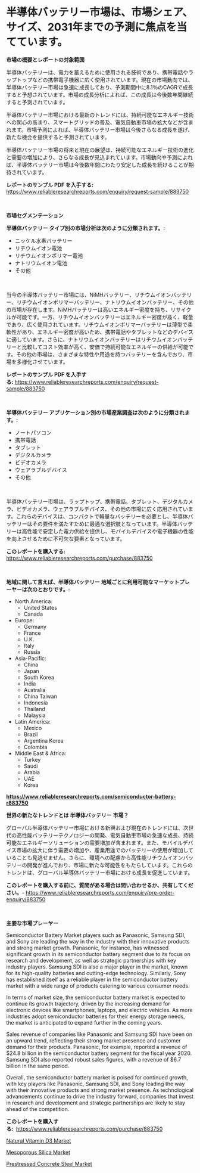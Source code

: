 <p><h1>半導体バッテリー市場は、市場シェア、サイズ、2031年までの予測に焦点を当てています。</h1></p><p><strong>市場の概要とレポートの対象範囲</strong></p>
<p><p>半導体バッテリーは、電力を蓄えるために使用される技術であり、携帯電話やラップトップなどの携帯電子機器に広く使用されています。現在の市場動向では、半導体バッテリー市場は急速に成長しており、予測期間中に8.1％のCAGRで成長すると予想されています。市場の成長分析によれば、この成長は今後数年間継続すると予測されています。</p><p>半導体バッテリー市場における最新のトレンドには、持続可能なエネルギー技術への関心の高まり、スマートグリッドの普及、電気自動車市場の拡大などが含まれます。市場予測によれば、半導体バッテリー市場は今後さらなる成長を遂げ、新たな機会を提供すると予測されています。</p><p>半導体バッテリー市場の将来と現在の展望は、持続可能なエネルギー技術の進化と需要の増加により、さらなる成長が見込まれています。市場動向や予測によれば、半導体バッテリー市場は今後数年間にわたり安定した成長を続けることが期待されています。</p></p>
<p><strong>レポートのサンプル PDF を入手する:</strong> <a href="https://www.reliableresearchreports.com/enquiry/request-sample/883750">https://www.reliableresearchreports.com/enquiry/request-sample/883750</a></p>
<p>&nbsp;</p>
<p><strong>市場セグメンテーション</strong></p>
<p><strong>半導体バッテリー タイプ別の市場分析は次のように分類されます。:</strong></p>
<p><ul><li>ニッケル水素バッテリー</li><li>リチウムイオン電池</li><li>リチウムイオンポリマー電池</li><li>ナトリウムイオン電池</li><li>その他</li></ul></p>
<p>&nbsp;</p>
<p><p>当今の半導体バッテリー市場には、NiMHバッテリー、リチウムイオンバッテリー、リチウムイオンポリマーバッテリー、ナトリウムイオンバッテリー、その他の市場が存在します。NiMHバッテリーは高いエネルギー密度を持ち、リサイクルが可能です。一方、リチウムイオンバッテリーはエネルギー密度が高く、軽量であり、広く使用されています。リチウムイオンポリマーバッテリーは薄型で柔軟性があり、エネルギー密度が高いため、携帯電話やタブレットなどのデバイスに適しています。さらに、ナトリウムイオンバッテリーはリチウムイオンバッテリーと比較してコスト効率が高く、安価で持続可能なエネルギーの供給が可能です。その他の市場は、さまざまな特性や用途を持つバッテリーを含んでおり、市場を多様化させています。</p></p>
<p><strong>レポートのサンプル PDF を入手する:</strong>&nbsp;<a href="https://www.reliableresearchreports.com/enquiry/request-sample/883750">https://www.reliableresearchreports.com/enquiry/request-sample/883750</a></p>
<p>&nbsp;</p>
<p><strong> 半導体バッテリー アプリケーション別の市場産業調査は次のように分類されます。:</strong></p>
<p><ul><li>ノートパソコン</li><li>携帯電話</li><li>タブレット</li><li>デジタルカメラ</li><li>ビデオカメラ</li><li>ウェアラブルデバイス</li><li>その他</li></ul></p>
<p>&nbsp;</p>
<p><p>半導体バッテリー市場は、ラップトップ、携帯電話、タブレット、デジタルカメラ、ビデオカメラ、ウェアラブルデバイス、その他の市場に広く応用されています。これらのデバイスは、コンパクトで軽量なバッテリーを必要とし、半導体バッテリーはその要件を満たすために最適な選択肢となっています。半導体バッテリーは高性能で安定した電力供給を提供し、モバイルデバイスや電子機器の性能を向上させるために不可欠な要素となっています。</p></p>
<p><strong>このレポートを購入する:</strong>&nbsp; <a href="https://www.reliableresearchreports.com/purchase/883750">https://www.reliableresearchreports.com/purchase/883750</a></p>
<p>&nbsp;</p>
<p><strong>地域に関して言えば、半導体バッテリー 地域ごとに利用可能なマーケットプレーヤーは次のとおりです。:</strong></p>
<p><ul>
    <li>
        North America:
        <ul>
            <li>United States</li>
            <li>Canada</li>
        </ul>
    </li>
    <li>
        Europe:
        <ul>
            <li>Germany</li>
            <li>France</li>
            <li>U.K.</li>
            <li>Italy</li>
            <li>Russia</li>
        </ul>
    </li>
    <li>
        Asia-Pacific:
        <ul>
            <li>China</li>
            <li>Japan</li>
            <li>South Korea</li>
            <li>India</li>
            <li>Australia</li>
            <li>China Taiwan</li>
            <li>Indonesia</li>
            <li>Thailand</li>
            <li>Malaysia</li>
        </ul>
    </li>
    <li>
        Latin America:
        <ul>
            <li>Mexico</li>
            <li>Brazil</li>
            <li>Argentina Korea</li>
            <li>Colombia</li>
        </ul>
    </li>
    <li>
        Middle East & Africa:
        <ul>
            <li>Turkey</li>
            <li>Saudi</li>
            <li>Arabia</li>
            <li>UAE</li>
            <li>Korea</li>
        </ul>
    </li>
    </ul></p>
<p><strong><a href="https://www.reliableresearchreports.com/semiconductor-battery-r883750">https://www.reliableresearchreports.com/semiconductor-battery-r883750</a></strong>&nbsp;</p>
<p><strong>世界の新たなトレンドとは 半導体バッテリー 市場？</strong></p>
<p><p>グローバル半導体バッテリー市場における新興および現在のトレンドには、次世代の高性能バッテリーテクノロジーの開発、電気自動車市場の急速な成長、持続可能なエネルギーソリューションの需要増加が含まれます。また、モバイルデバイス市場の拡大に伴う需要の増加や、産業用途でのバッテリーの使用が増加していることも見逃せません。さらに、環境への配慮から高性能リチウムイオンバッテリーの開発が進んでおり、市場に新たな可能性をもたらしています。これらのトレンドは、グローバル半導体バッテリー市場における成長を促進しています。</p></p>
<p><strong>このレポートを購入する前に、質問がある場合は問い合わせるか、共有してください。</strong>- <a href="https://www.reliableresearchreports.com/enquiry/pre-order-enquiry/883750">https://www.reliableresearchreports.com/enquiry/pre-order-enquiry/883750</a></p>
<p>&nbsp;</p>
<p><strong>主要な市場プレーヤー</strong></p>
<p><p>Semiconductor Battery Market players such as Panasonic, Samsung SDI, and Sony are leading the way in the industry with their innovative products and strong market growth. Panasonic, for instance, has witnessed significant growth in its semiconductor battery segment due to its focus on research and development, as well as strategic partnerships with key industry players. Samsung SDI is also a major player in the market, known for its high-quality batteries and cutting-edge technology. Similarly, Sony has established itself as a reliable player in the semiconductor battery market with a wide range of products catering to various consumer needs.</p><p>In terms of market size, the semiconductor battery market is expected to continue its growth trajectory, driven by the increasing demand for electronic devices like smartphones, laptops, and electric vehicles. As more industries adopt semiconductor batteries for their energy storage needs, the market is anticipated to expand further in the coming years.</p><p>Sales revenue of companies like Panasonic and Samsung SDI have been on an upward trend, reflecting their strong market presence and customer demand for their products. Panasonic, for example, reported a revenue of $24.8 billion in the semiconductor battery segment for the fiscal year 2020. Samsung SDI also reported robust sales figures, with a revenue of $6.7 billion in the same period.</p><p>Overall, the semiconductor battery market is poised for continued growth, with key players like Panasonic, Samsung SDI, and Sony leading the way with their innovative products and strong market presence. As technological advancements continue to drive the industry forward, companies that invest in research and development and strategic partnerships are likely to stay ahead of the competition.</p></p>
<p><strong>このレポートを購入する:</strong>&nbsp;&nbsp;<a href="https://www.reliableresearchreports.com/purchase/883750">https://www.reliableresearchreports.com/purchase/883750</a></p>
<p><p><a href="https://www.linkedin.com/pulse/natural-vitamin-d3-market-size-reflecting-forecast-till-2031-o5qdc?trackingId=m%2BuRB%2BA1zdXMQFFafmjBHA%3D%3D">Natural Vitamin D3 Market</a></p><p><a href="https://www.linkedin.com/pulse/mesoporous-silica-market-size-global-industry-overview-segmentation-owe9c?trackingId=riQxNGxhCOtsGO10%2FrbkKg%3D%3D">Mesoporous Silica Market</a></p><p><a href="https://www.linkedin.com/pulse/insights-prestressed-concrete-steel-market-size-analysing-2msac?trackingId=EfQGaYcP6nOxtNsG04oQ0Q%3D%3D">Prestressed Concrete Steel Market</a></p></p>